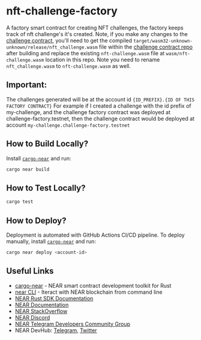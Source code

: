 # nft-challenge-factory

A factory smart contract for creating NFT challenges, the factory keeps track of nft challenge's it's created. Note, if you make any changes to the [challenge contract](https://github.com/TENAMINT/nft-challenge), you'll need to 
get the compiled `target/wasm32-unknown-unknown/release/nft_challenge.wasm` file within the  [challenge contract repo](https://github.com/TENAMINT/nft-challenge) after building and replace the existing `nft-challenge.wasm` file at `wasm/nft-challenge.wasm` location in this repo. Note you need to rename `nft_challenge.wasm` to `nft-challenge.wasm` as well.

## Important: 
The challenges generated will be at the account id `{ID_PREFIX}.{ID OF THIS FACTORY CONTRACT}` For example if I created a challenge with the id prefix of my-challenge, and the challenge factory contract was deployed at challenge-factory.testnet, then the challenge contract would be deployed at account `my-challenge.challenge-factory.testnet`


## How to Build Locally?

Install [`cargo-near`](https://github.com/near/cargo-near) and run:

```bash
cargo near build
```

## How to Test Locally?

```bash
cargo test
```

## How to Deploy?

Deployment is automated with GitHub Actions CI/CD pipeline.
To deploy manually, install [`cargo-near`](https://github.com/near/cargo-near) and run:

```bash
cargo near deploy <account-id>
```

## Useful Links

- [cargo-near](https://github.com/near/cargo-near) - NEAR smart contract development toolkit for Rust
- [near CLI](https://near.cli.rs) - Iteract with NEAR blockchain from command line
- [NEAR Rust SDK Documentation](https://docs.near.org/sdk/rust/introduction)
- [NEAR Documentation](https://docs.near.org)
- [NEAR StackOverflow](https://stackoverflow.com/questions/tagged/nearprotocol)
- [NEAR Discord](https://near.chat)
- [NEAR Telegram Developers Community Group](https://t.me/neardev)
- NEAR DevHub: [Telegram](https://t.me/neardevhub), [Twitter](https://twitter.com/neardevhub)
